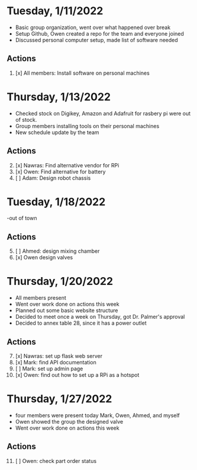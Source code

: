 # Tuesday, 1/11/2022

- Basic group organization, went over what happened over break
- Setup Github, Owen created a repo for the team and everyone joined
- Discussed personal computer setup, made list of software needed

## Actions

1. [x] All members: Install software on personal machines

# Thursday, 1/13/2022

- Checked stock on Digikey, Amazon and Adafruit for rasbery pi were out of stock.
- Group members installing tools on their personal machines
- New schedule update by the team

## Actions

2. [x] Nawras: Find alternative vendor for RPi
3. [x] Owen: Find alternative for battery
4. [ ] Adam: Design robot chassis

# Tuesday, 1/18/2022

-out of town

## Actions

5. [ ] Ahmed: design mixing chamber
6. [x] Owen design valves

# Thursday, 1/20/2022

- All members present
- Went over work done on actions this week
- Planned out some basic website structure
- Decided to meet once a week on Thursday, got Dr. Palmer's approval
- Decided to annex table 28, since it has a power outlet

## Actions

7.  [x] Nawras: set up flask web server
8.  [x] Mark: find API documentation
9.  [ ] Mark: set up admin page
10. [x] Owen: find out how to set up a RPi as a hotspot

# Thursday, 1/27/2022

- four members were present today Mark, Owen, Ahmed, and myself
- Owen showed the group the designed valve
- Went over work done on actions this week 


## Actions
11. [ ] Owen: check part order status
